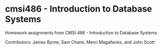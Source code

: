 # cmsi486 - Introduction to Database Systems
Homework assignments from CMSI 486 - Introduction to Database Systems

Contributors: James Byrne, Sam Chami, Merci Magallanes, and John Scott
